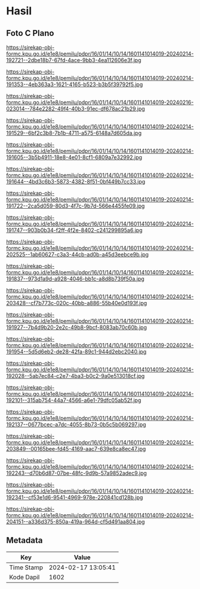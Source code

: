 # Hasil

## Foto C Plano

https://sirekap-obj-formc.kpu.go.id/e1e8/pemilu/pdpr/16/01/14/10/14/1601141014019-20240214-192721--2dbe18b7-67fd-4ace-9bb3-4ea112606e3f.jpg

https://sirekap-obj-formc.kpu.go.id/e1e8/pemilu/pdpr/16/01/14/10/14/1601141014019-20240214-191353--4eb363a3-1621-4165-b523-b3b5f39792f5.jpg

https://sirekap-obj-formc.kpu.go.id/e1e8/pemilu/pdpr/16/01/14/10/14/1601141014019-20240216-023014--784e2282-49f4-40b3-91ec-df678ac21b29.jpg

https://sirekap-obj-formc.kpu.go.id/e1e8/pemilu/pdpr/16/01/14/10/14/1601141014019-20240214-191529--6bf2c3b8-7b1b-4711-a575-6148a7d605da.jpg

https://sirekap-obj-formc.kpu.go.id/e1e8/pemilu/pdpr/16/01/14/10/14/1601141014019-20240214-191605--3b5b4911-18e8-4e01-8cf1-6809a7e32992.jpg

https://sirekap-obj-formc.kpu.go.id/e1e8/pemilu/pdpr/16/01/14/10/14/1601141014019-20240214-191644--4bd3c6b3-5873-4382-8f51-0bf449b7cc33.jpg

https://sirekap-obj-formc.kpu.go.id/e1e8/pemilu/pdpr/16/01/14/10/14/1601141014019-20240214-191722--2ca5d059-80d3-4f7c-9b7d-566e4455fe09.jpg

https://sirekap-obj-formc.kpu.go.id/e1e8/pemilu/pdpr/16/01/14/10/14/1601141014019-20240214-191747--903b0b34-f2ff-4f2e-8402-c241299895a6.jpg

https://sirekap-obj-formc.kpu.go.id/e1e8/pemilu/pdpr/16/01/14/10/14/1601141014019-20240214-202525--1ab60627-c3a3-44cb-ad0b-a45d3eebce9b.jpg

https://sirekap-obj-formc.kpu.go.id/e1e8/pemilu/pdpr/16/01/14/10/14/1601141014019-20240214-191837--973d1a9d-a928-4046-bb1c-a8d8b739f50a.jpg

https://sirekap-obj-formc.kpu.go.id/e1e8/pemilu/pdpr/16/01/14/10/14/1601141014019-20240214-203428--cf7b773c-020c-40bb-a886-55b40e0d193f.jpg

https://sirekap-obj-formc.kpu.go.id/e1e8/pemilu/pdpr/16/01/14/10/14/1601141014019-20240214-191927--7b4d9b20-2e2c-49b8-9bcf-8083ab70c60b.jpg

https://sirekap-obj-formc.kpu.go.id/e1e8/pemilu/pdpr/16/01/14/10/14/1601141014019-20240214-191954--5d5d6eb2-de28-42fa-89c1-944d2ebc2040.jpg

https://sirekap-obj-formc.kpu.go.id/e1e8/pemilu/pdpr/16/01/14/10/14/1601141014019-20240214-192028--5ab7ec84-c2e7-4ba3-b0c2-9a0e513018cf.jpg

https://sirekap-obj-formc.kpu.go.id/e1e8/pemilu/pdpr/16/01/14/10/14/1601141014019-20240214-192101--315ab754-44a7-4566-a6e1-79dfc05ab52f.jpg

https://sirekap-obj-formc.kpu.go.id/e1e8/pemilu/pdpr/16/01/14/10/14/1601141014019-20240214-192137--0677bcec-a7dc-4055-8b73-0b5c5b069297.jpg

https://sirekap-obj-formc.kpu.go.id/e1e8/pemilu/pdpr/16/01/14/10/14/1601141014019-20240214-203849--00165bee-fd45-4169-aac7-639e8ca8ec47.jpg

https://sirekap-obj-formc.kpu.go.id/e1e8/pemilu/pdpr/16/01/14/10/14/1601141014019-20240214-192243--d70b6d87-07be-48fc-9d9b-57a9852adec9.jpg

https://sirekap-obj-formc.kpu.go.id/e1e8/pemilu/pdpr/16/01/14/10/14/1601141014019-20240214-192341--cf53e1d6-9541-4969-978e-220841cd128b.jpg

https://sirekap-obj-formc.kpu.go.id/e1e8/pemilu/pdpr/16/01/14/10/14/1601141014019-20240214-204151--a336d375-850a-419a-964d-cf5d491aa804.jpg


## Metadata

| Key        | Value               |
| ---------- | ------------------- |
| Time Stamp | 2024-02-17 13:05:41 |
| Kode Dapil | 1602                |




